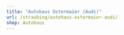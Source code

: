 ```yaml
---
title: "Autohaus Ostermaier (Audi)"
url: /straubing/autohaus-ostermaier-audi/
shop: Autohaus
---
```

